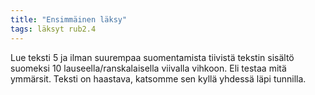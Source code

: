 ```yaml
---
title: "Ensimmäinen läksy"
tags: läksyt rub2.4
---
```


Lue teksti 5 ja ilman suurempaa suomentamista tiivistä tekstin sisältö suomeksi 10 lauseella/ranskalaisella viivalla vihkoon. Eli testaa mitä ymmärsit. Teksti on haastava, katsomme sen kyllä yhdessä läpi tunnilla.
